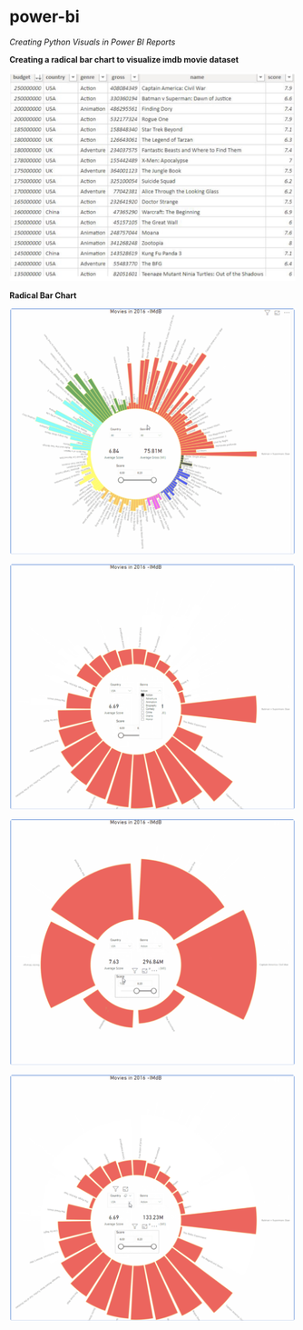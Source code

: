 # power-bi

*Creating Python Visuals in Power BI Reports*

**Creating a radical bar chart to visualize imdb movie dataset**

![alt text](https://github.com/neerajtandel-git/power-bi/blob/main/images/imdbDataset.png?raw=true)

**Radical Bar Chart**


![alt text](https://github.com/neerajtandel-git/power-bi/blob/main/images/radicalbarChart_1.png?raw=true)

![alt text](https://github.com/neerajtandel-git/power-bi/blob/main/images/radicalbarChart_2.png?raw=true)

![alt text](https://github.com/neerajtandel-git/power-bi/blob/main/images/radicalbarChart_3.png?raw=true)

![alt text](https://github.com/neerajtandel-git/power-bi/blob/main/images/radicalbarChart_4.png?raw=true)





